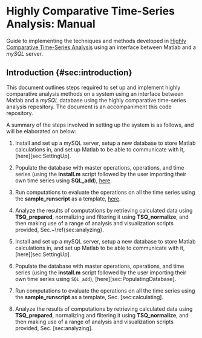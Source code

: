 # Highly Comparative Time-Series Analysis: Manual

Guide to implementing the techniques and methods developed in [Highly Comparative Time-Series Analysis](http://rsif.royalsocietypublishing.org/content/10/83/20130048.full) using an interface between Matlab and a _mySQL_ server.

## Introduction {#sec:introduction}
This document outlines steps required to set up and implement highly comparative analysis methods on a system using an interface between Matlab and a _mySQL_ database using the highly comparative time-series analysis repository.
The document is an accompaniment this code repository.

A summary of the steps involved in setting up the system is as follows, and will be elaborated on below:

1. Install and set up a mySQL server, setup a new database to store Matlab calculations in, and set up Matlab to be able to communicate with it, [here][sec:SettingUp].
2. Populate the database with master operations, operations, and time series (using the **install.m** script followed by the user importing their own time series using **SQL_add**), [here](populateDatabase.md).
3. Run computations to evaluate the operations on all the time series using the **sample_runscript** as a template, [here](calculating.md).
4. Analyze the results of computations by retrieving calculated data using **TSQ_prepared**, normalizing and filtering it using **TSQ_normalize**, and then making use of a range of analysis and visualization scripts provided, Sec.~\ref{sec:analyzing}.

1.  Install and set up a mySQL server, setup a new database to store
    Matlab calculations in, and set up Matlab to be able to communicate with it, [here][sec:SettingUp].

2.  Populate the database with master operations, operations, and time series (using the **install.m** script followed by the user importing their own time series using `SQL_add`), [here][sec:PopulatingDatabase].

3.  Run computations to evaluate the operations on all the time series
    using the **sample_runscript** as a template,
    Sec. [sec:calculating].

4.  Analyze the results of computations by retrieving calculated data
    using **TSQ_prepared**, normalizing and filtering it using
    **TSQ_normalize**, and then making use of a range of analysis and
    visualization scripts provided, Sec. [sec:analyzing].